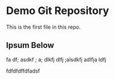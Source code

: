 # Demo Git Repository

This is the first file in this repo.

## Ipsum Below

fa df; asdkf ; a; dlkfj dlfj   ;alsdkfj  adlfja ldfj 

fdfdfdffdfadsf